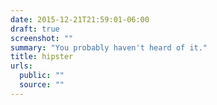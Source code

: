 ```yaml
---
date: 2015-12-21T21:59:01-06:00
draft: true
screenshot: ""
summary: "You probably haven't heard of it."
title: hipster
urls:
  public: ""
  source: ""
---
```


